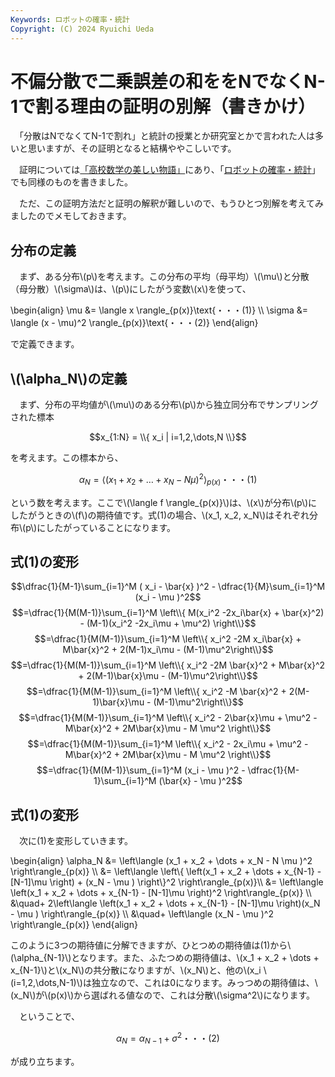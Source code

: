 ```yaml
---
Keywords: ロボットの確率・統計
Copyright: (C) 2024 Ryuichi Ueda
---
```


# 不偏分散で二乗誤差の和ををNでなくN-1で割る理由の証明の別解（書きかけ）

　「分散はNでなくてN-1で割れ」と統計の授業とか研究室とかで言われた人は多いと思いますが、その証明となると結構ややこしいです。

　証明については[「高校数学の美しい物語」](https://manabitimes.jp/math/1035)にあり、「[ロボットの確率・統計](https://amzn.to/4eYBEk4)」でも同様のものを書きました。

　ただ、この証明方法だと証明の解釈が難しいので、もうひとつ別解を考えてみましたのでメモしておきます。

## 分布の定義

　まず、ある分布\\(p\\)を考えます。この分布の平均（母平均）\\(\mu\\)と分散（母分散）\\(\sigma\\)は、\\(p\\)にしたがう変数\\(x\\)を使って、

\begin{align}
\mu &= \langle x \rangle_{p(x)}\text{・・・(1)} \\\\
\sigma &= \langle (x - \mu)^2 \rangle_{p(x)}\text{・・・(2)} 
\end{align}

で定義できます。


## \\(\alpha_N\\)の定義


　まず、分布の平均値が\\(\mu\\)のある分布\\(p\\)から独立同分布でサンプリングされた標本

$$x_{1:N} = \\{ x_i | i=1,2,\dots,N \\}$$

を考えます。この標本から、

$$\alpha_N = \left\langle (x_1 + x_2 + \dots + x_N - N \mu )^2 \right\rangle_{p(x)}\text{・・・(1)}$$
 
という数を考えます。ここで\\(\langle f \rangle_{p(x)}\\)は、\\(x\\)が分布\\(p\\)にしたがうときの\\(f\\)の期待値です。式(1)の場合、\\(x_1, x_2, x_N\\)はそれぞれ分布\\(p\\)にしたがっていることになります。

## 式(1)の変形


$$\dfrac{1}{M-1}\sum_{i=1}^M ( x_i - \bar{x} )^2 - \dfrac{1}{M}\sum_{i=1}^M (x_i - \mu )^2$$
$$=\dfrac{1}{M(M-1)}\sum_{i=1}^M \left\\{ M(x_i^2 -2x_i\bar{x} + \bar{x}^2) - (M-1)(x_i^2 -2x_i\mu + \mu^2) \right\\}$$
$$=\dfrac{1}{M(M-1)}\sum_{i=1}^M \left\\{ x_i^2 -2M x_i\bar{x} + M\bar{x}^2 + 2(M-1)x_i\mu - (M-1)\mu^2\right\\}$$
$$=\dfrac{1}{M(M-1)}\sum_{i=1}^M \left\\{ x_i^2 -2M \bar{x}^2 + M\bar{x}^2 + 2(M-1)\bar{x}\mu - (M-1)\mu^2\right\\}$$
$$=\dfrac{1}{M(M-1)}\sum_{i=1}^M \left\\{ x_i^2 -M \bar{x}^2 + 2(M-1)\bar{x}\mu - (M-1)\mu^2\right\\}$$
$$=\dfrac{1}{M(M-1)}\sum_{i=1}^M \left\\{ x_i^2 - 2\bar{x}\mu + \mu^2 - M\bar{x}^2 + 2M\bar{x}\mu - M \mu^2 \right\\}$$
$$=\dfrac{1}{M(M-1)}\sum_{i=1}^M \left\\{ x_i^2 - 2x_i\mu + \mu^2 - M\bar{x}^2 + 2M\bar{x}\mu - M \mu^2 \right\\}$$
$$=\dfrac{1}{M(M-1)}\sum_{i=1}^M  (x_i - \mu )^2 - \dfrac{1}{M-1}\sum_{i=1}^M  (\bar{x} - \mu )^2$$

## 式(1)の変形

　次に(1)を変形していきます。

\begin{align}
\alpha_N &= \left\langle (x_1 + x_2 + \dots + x_N - N \mu )^2 \right\rangle_{p(x)} \\\\
&= \left\langle \left\\{ \left(x_1 + x_2 + \dots + x_{N-1} - [N-1]\mu \right) + (x_N - \mu ) \right\\}^2 \right\rangle_{p(x)}\\\\
&= \left\langle  \left(x_1 + x_2 + \dots + x_{N-1} - [N-1]\mu \right)^2 \right\rangle_{p(x)} \\\\
&\quad+ 2\left\langle \left(x_1 + x_2 + \dots + x_{N-1} - [N-1]\mu \right)(x_N - \mu ) \right\rangle_{p(x)} \\\\
&\quad+ \left\langle (x_N - \mu )^2 \right\rangle_{p(x)}
\end{align}

このように3つの期待値に分解できますが、ひとつめの期待値は(1)から\\(\alpha_{N-1}\\)となります。また、ふたつめの期待値は、\\(x_1 + x_2 + \dots + x_{N-1}\\)と\\(x_N\\)の共分散になりますが、\\(x_N\\)と、他の\\(x_i \ (i=1,2,\dots,N-1)\\)は独立なので、これは0になります。みっつめの期待値は、\\(x_N\\)が\\(p(x)\\)から選ばれる値なので、これは分散\\(\sigma^2\\)になります。

　ということで、

$$ \alpha_N = \alpha_{N-1} + \sigma^2\text{・・・(2)}$$

が成り立ちます。

